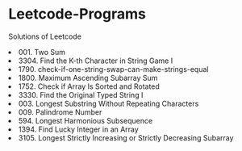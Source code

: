# Leetcode-Programs
Solutions of Leetcode
<li>001. Two Sum</li>
<li>3304. Find the K-th Character in String Game I</li>
<li>1790. check-if-one-string-swap-can-make-strings-equal</li>
<li>1800. Maximum Ascending Subarray Sum</li>
<li>1752. Check if Array Is Sorted and Rotated</li>
<li>3330. Find the Original Typed String I</li>
<li>003. Longest Substring Without Repeating Characters</li>
<li>009. Palindrome Number</li>
<li>594. Longest Harmonious Subsequence</li>
<li>1394. Find Lucky Integer in an Array</li>
<li>3105. Longest Strictly Increasing or Strictly Decreasing Subarray</li>
